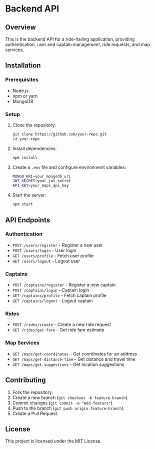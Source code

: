 # Backend API

## Overview
This is the backend API for a ride-hailing application, providing authentication, user and captain management, ride requests, and map services.

## Installation
### Prerequisites
- Node.js
- npm or yarn
- MongoDB

### Setup
1. Clone the repository:
   ```sh
   git clone https://github.com/your-repo.git
   cd your-repo
   ```
2. Install dependencies:
   ```sh
   npm install
   ```
3. Create a `.env` file and configure environment variables:
   ```sh
   MONGO_URI=your_mongodb_uri
   JWT_SECRET=your_jwt_secret
   API_KEY=your_maps_api_key
   ```
4. Start the server:
   ```sh
   npm start
   ```

## API Endpoints

### Authentication
- `POST /users/register` - Register a new user
- `POST /users/login` - User login
- `GET /users/profile` - Fetch user profile
- `GET /users/logout` - Logout user

### Captains
- `POST /captains/register` - Register a new captain
- `POST /captains/login` - Captain login
- `GET /captains/profile` - Fetch captain profile
- `GET /captains/logout` - Logout captain

### Rides
- `POST /rides/create` - Create a new ride request
- `GET /rides/get-fare` - Get ride fare estimate

### Map Services
- `GET /maps/get-coordinates` - Get coordinates for an address
- `GET /maps/get-distance-time` - Get distance and travel time
- `GET /maps/get-suggestions` - Get location suggestions

## Contributing
1. Fork the repository.
2. Create a new branch (`git checkout -b feature-branch`).
3. Commit changes (`git commit -m "Add feature"`).
4. Push to the branch (`git push origin feature-branch`).
5. Create a Pull Request.

## License
This project is licensed under the MIT License.

